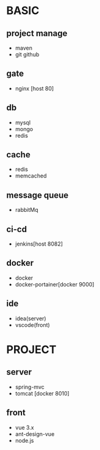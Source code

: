 # BASIC
## project manage
* maven
* git github
## gate
* nginx [host 80]
## db
* mysql
* mongo
* redis
## cache
* redis
* memcached
## message queue
* rabbitMq
## ci-cd
* jenkins[host 8082]
## docker
* docker
* docker-portainer[docker 9000]
## ide
* idea(server)
* vscode(front)
# PROJECT
## server
* spring-mvc
* tomcat [docker 8010]
## front
* vue 3.x
* ant-design-vue
* node.js